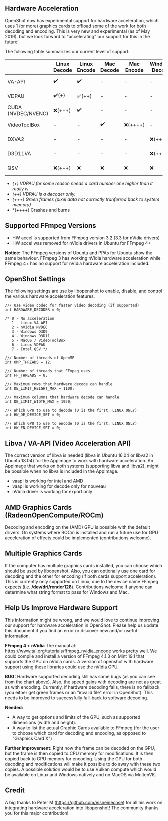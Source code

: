 ## Hardware Acceleration

OpenShot now has experimental support for hardware acceleration, which uses 1 (or more)
graphics cards to offload some of the work for both decoding and encoding. This is
very new and experimental (as of May 2019), but we look forward to "accelerating"
our support for this in the future!

The following table summarizes our current level of support:

|                    |      Linux Decode      |     Linux Encode     |    Mac Decode    |   Mac Encode  |Windows Decode|  Windows Encode  | Notes            |
|--------------------|------------------------|----------------------|------------------|---------------|--------------|------------------|------------------|
| VA-API             |   :heavy_check_mark:   |  :heavy_check_mark:  |         -        |       -       |       -      |         -        | *Linux Only*     |
| VDPAU              |  :heavy_check_mark:(+) |:white_check_mark:(++)|         -        |       -       |       -      |         -        | *Linux Only*     |
| CUDA (NVDEC/NVENC) |        :x:(+++)        |  :heavy_check_mark:  |         -        |        -      |       -      |:heavy_check_mark:| *Cross Platform* |
| VideoToolBox       |            -           |           -          |:heavy_check_mark:|   :x:(++++)   |       -      |         -        | *Mac Only*       |
| DXVA2              |            -           |           -          |         -        |       -       |   :x:(+++)   |         -        | *Windows Only*   |
| D3D11VA            |            -           |           -          |         -        |       -       |   :x:(+++)   |         -        | *Windows Only*   |
| QSV                |        :x:(+++)        |          :x:         |        :x:       |      :x:      |      :x:     |        :x:       | *Cross Platform* |

* *(+) VDPAU for some reason needs a card number one higher than it really is*
* *(++) VDPAU is a decoder only.*
* *(+++) Green frames (pixel data not correctly tranferred back to system memory)*
* *(++++) Crashes and burns

## Supported FFmpeg Versions

* HW accel is supported from FFmpeg version 3.2 (3.3 for nVidia drivers)
* HW accel was removed for nVidia drivers in Ubuntu for FFmpeg 4+

**Notice:** The FFmpeg versions of Ubuntu and PPAs for Ubuntu show the
same behaviour. FFmpeg 3 has working nVidia hardware acceleration while
FFmpeg 4+ has no support for nVidia hardware acceleration
included.

## OpenShot Settings

The following settings are use by libopenshot to enable, disable, and control
the various hardware acceleration features.

```
/// Use video codec for faster video decoding (if supported)
int HARDWARE_DECODER = 0;

/* 0 - No acceleration
   1 - Linux VA-API
   2 - nVidia NVDEC
   3 - Windows D3D9
   4 - Windows D3D11
   5 - MacOS / VideoToolBox
   6 - Linux VDPAU
   7 - Intel QSV */

/// Number of threads of OpenMP
int OMP_THREADS = 12;

/// Number of threads that FFmpeg uses
int FF_THREADS = 8;

/// Maximum rows that hardware decode can handle
int DE_LIMIT_HEIGHT_MAX = 1100;

/// Maximum columns that hardware decode can handle
int DE_LIMIT_WIDTH_MAX = 1950;

/// Which GPU to use to decode (0 is the first, LINUX ONLY)
int HW_DE_DEVICE_SET = 0;

/// Which GPU to use to encode (0 is the first, LINUX ONLY)
int HW_EN_DEVICE_SET = 0;
```

## Libva / VA-API (Video Acceleration API)

The correct version of libva is needed (libva in Ubuntu 16.04 or libva2
in Ubuntu 18.04) for the AppImage to work with hardware acceleration.
An AppImage that works on both systems (supporting libva and libva2),
might be possible when no libva is included in the AppImage.

* vaapi is working for intel and AMD
* vaapi is working for decode only for nouveau
* nVidia driver is working for export only

## AMD Graphics Cards (RadeonOpenCompute/ROCm)

Decoding and encoding on the (AMD) GPU is possible with the default drivers.
On systems where ROCm is installed and run a future use for GPU acceleration
of effects could be implemented (contributions welcome).

## Multiple Graphics Cards

If the computer has multiple graphics cards installed, you can choose which
should be used by libopenshot. Also, you can optionally use one card for
decoding and the other for encoding (if both cards support acceleration).
This is currently only supported on Linux, due to the device name FFmpeg
expects (i.e. **/dev/dri/render128**). Contributions welcome if anyone can
determine what string format to pass for Windows and Mac.

## Help Us Improve Hardware Support

This information might be wrong, and we would love to continue improving
our support for hardware acceleration in OpenShot. Please help us update
this document if you find an error or discover new and/or useful information.

**FFmpeg 4 + nVidia** The manual at:
https://www.tal.org/tutorials/ffmpeg_nvidia_encode
works pretty well. We could compile and install a version of FFmpeg 4.1.3
on Mint 19.1 that supports the GPU on nVidia cards. A version of openshot
with hardware support using these libraries could use the nVidia GPU.

**BUG:** Hardware supported decoding still has some bugs (as you can see from
the chart above). Also, the speed gains with decoding are not as great
as with encoding. Currently, if hardware decoding fails, there is no
fallback (you either get green frames or an "invalid file" error in OpenShot).
This needs to be improved to successfully fall-back to software decoding.

**Needed:**
  * A way to get options and limits of the GPU, such as
 supported dimensions (width and height).
  *  A way to list the actual Graphic Cards available to FFmpeg (for the
  user to choose which card for decoding and encoding, as opposed
  to "Graphics Card X")

**Further improvement:** Right now the frame can be decoded on the GPU, but the
frame is then copied to CPU memory for modifications. It is then copied back to
GPU memory for encoding. Using the GPU for both decoding and modifications
will make it possible to do away with these two copies. A possible solution would
be to use Vulkan compute which would be available on Linux and Windows natively
and on MacOS via MoltenVK.

## Credit

A big thanks to Peter M (https://github.com/eisneinechse) for all his work
on integrating hardware acceleration into libopenshot! The community thanks
you for this major contribution!
